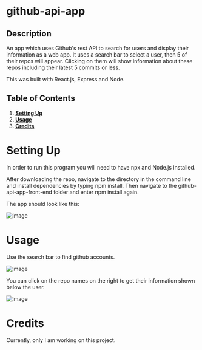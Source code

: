 # github-api-app

## Description
An app which uses Github's rest API to search for users and display their information as a web app. It uses a search bar to select a user, then 5 of their repos will appear. Clicking on them will show information about these repos including their latest 5 commits or less.

This was built with React.js, Express and Node.

## Table of Contents

1. [**Setting Up**](#setting-up)
2. [**Usage**](#usage)
3. [**Credits**](#credits)

# Setting Up

In order to run this program you will need to have npx and Node.js installed.

After downloading the repo, navigate to the directory in the command line and install dependencies by typing npm install. Then navigate to the github-api-app-front-end folder and enter npm install again.

The app should look like this:

![image](https://github.com/user-attachments/assets/85ea937c-6ca5-418e-866f-51403ffaa94b)

# Usage

Use the search bar to find github accounts.

![image](https://github.com/user-attachments/assets/70fd77cf-8cba-4ed9-b316-6b0788f21f80)

You can click on the repo names on the right to get their information shown below the user.

![image](https://github.com/user-attachments/assets/c59d4c37-204a-469d-81a7-21ac226ee480)

# Credits

Currently, only I am working on this project.



